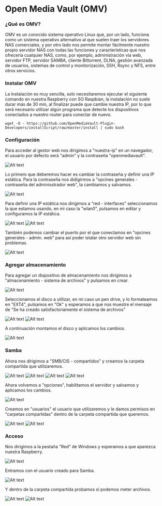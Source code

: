 # Open Media Vault (OMV)

### ¿Qué es OMV?
OMV es un conocido sistema operativo Linux que, por un lado, funciona como un sistema operativo alternativo al que suelen traer los servidores NAS comerciales, y por otro lado nos permite montar fácilmente nuestro propio servidor NAS con todas las funciones y características que nos ofrecería cualquier NAS, como, por ejemplo, administración vía web, servidor FTP, servidor SAMBA, cliente Bittorrent, DLNA, gestión avanzada de usuarios, sistemas de control y monitorización, SSH, Rsync y NFS, entre otros servicios.

### Instalar OMV
La instalación es muy sencilla, solo necesitaremos ejecutar el siguiente comando en nuestra Raspberry con SO Raspbian, la instalación no suele durar más de 30 min, al finalizar puede que cambie nuestra IP, por lo que será necesario utilizar algún programa que detecte los dispositivos conectados a nuestro router para conectar de nuevo.
```
wget -O - https://github.com/OpenMediaVault-Plugin-Developers/installScript/raw/master/install | sudo bash
```

### Configuración
Para acceder al gestor web nos dirigimos a "nuestra-ip" en un navegador, el usuario por defecto será "admin" y la contraseña "openmediavault".

![Alt text](capturas/Openmediavault/1.png?raw=true "Login")

Lo primero que deberemos hacer es cambiar la contraseña y definir una IP estática.
Para la contraseña nos didigirmos a "opcines generales - contraseña del adminisstrador web", la cambiamos y salvamos.

![Alt text](capturas/Openmediavault/2.png?raw=true "Combiar contraseña")

Para definir una IP estática nos dirigimos a "red - interfaces" seleccionamos la que estamos usando, en mi caso la "wlan0", pulsamos en editar y configuramos la IP estática.

![Alt text](capturas/Openmediavault/3.png?raw=true "IP estática")
![Alt text](capturas/Openmediavault/4.png?raw=true "Confirmación")

También podemos cambiar el puerto por el que conectamos en "opcines generales - admin. web" para así poder istalar otro servidor web sin problemas.

![Alt text](capturas/Openmediavault/Puerto.png?raw=true "Puerto")

### Agregar almacenamiento
Para agregar un dispositivo de almacenamiento nos dirigimos a "almacenamiento - sistema de archivos" y pulsamos en crear.

![Alt text](capturas/Openmediavault/5.png?raw=true "Crear")

Seleccionamos el disco a utilizar, en mi caso un pen drive, y lo formateamos en "EXT4", pulsamos en "Ok" y esperamos a que nos muestre el mensaje de "Se ha creado satisfactoriamente el sistema de archivos"

![Alt text](capturas/Openmediavault/6.png?raw=true "Ok")
![Alt text](capturas/Openmediavault/7.png?raw=true "Finalizado")

A continuación montamos el disco y aplicamos los cambios.

![Alt text](capturas/Openmediavault/8.png?raw=true "Aplicar cambios")

### Samba
Ahora nos dirigimos a "SMB/CIS - compartidos" y creamos la carpeta compartida que utilizaremos.

![Alt text](capturas/Openmediavault/9.png?raw=true "Optional Title")
![Alt text](capturas/Openmediavault/10.png?raw=true "Optional Title")
![Alt text](capturas/Openmediavault/11.png?raw=true "Optional Title")
![Alt text](capturas/Openmediavault/12.png?raw=true "Optional Title")

Ahora volvemos a "opciones", habilitamos el servidor y salvamos y aplicamos los cambios.

![Alt text](capturas/Openmediavault/13.png?raw=true "Habilitar servidor")

Creamos en "usuarios" el usuario que utilizaremos y le damos permisos en "carpetas compartidas" dentro de la carpeta compartida que queremos.

![Alt text](capturas/Openmediavault/18.png?raw=true "Crear usuario 1")
![Alt text](capturas/Openmediavault/19.png?raw=true "Crear usuario 2")

### Acceso
Nos dirigimos a la pestaña "Red" de Windows y esperamos a que aparezca nuestra Raspberry.

![Alt text](capturas/Openmediavault/14.png?raw=true "Red")

Entramos con el usuario creado para Samba.

![Alt text](capturas/Openmediavault/15.png?raw=true "Conectar")

Y dentro de la carpeta compartida probamos si podemos meter archivos.

![Alt text](capturas/Openmediavault/16.png?raw=true "Subir archivo 1")
![Alt text](capturas/Openmediavault/17.png?raw=true "Subir archivo 2")